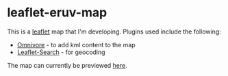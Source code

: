 # leaflet-eruv-map

This is a <a target="blank" href="https://leafletjs.com/">leaflet</a> map that I'm developing. Plugins used include the following:
<ul>
  <li><a target="blank" href="https://github.com/mapbox/leaflet-omnivore">Omnivore</a> - to add kml content to the map</li>
  <li><a target="blank" href="https://github.com/stefanocudini/leaflet-search">Leaflet-Search</a> - for geocoding</li>
  </ul>

The map can currently be previewed <a target="blank" href="https://mikeolkin.github.io/leaflet-eruv-map/Eruv.htm">here</a>.

